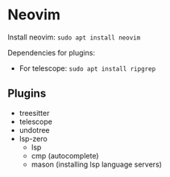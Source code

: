 # Neovim

Install neovim: `sudo apt install neovim`

Dependencies for plugins:
- For telescope: `sudo apt install ripgrep`

## Plugins
- treesitter
- telescope
- undotree
- lsp-zero
	- lsp
	- cmp (autocomplete)
	- mason (installing lsp language servers)
